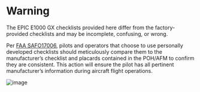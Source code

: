 # Warning
The EPIC E1000 GX checklists provided here differ from the factory-provided checklists and may be incomplete, confusing, or wrong.   

Per [FAA SAFO17006](https://www.faa.gov/sites/faa.gov/files/other_visit/aviation_industry/airline_operators/airline_safety/SAFO17006.pdf), pilots and operators that choose to use personally developed checklists should meticulously compare them to the manufacturer’s checklist and placards contained in the POH/AFM to confirm they are consistent. This action will ensure the pilot has all pertinent manufacturer’s information during aircraft flight operations. 

![image](https://github.com/user-attachments/assets/95ddc48e-07b6-4d1a-85bb-2364a5a5b27f)
